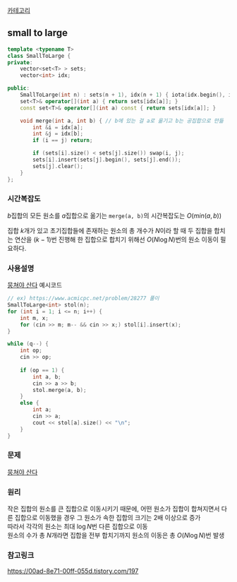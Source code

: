 [카테고리](/README.md)
## small to large
```cpp
template <typename T>
class SmallToLarge {
private:
    vector<set<T> > sets;
    vector<int> idx;

public:
    SmallToLarge(int n) : sets(n + 1), idx(n + 1) { iota(idx.begin(), idx.end(), 0); }
    set<T>& operator[](int a) { return sets[idx[a]]; }
    const set<T>& operator[](int a) const { return sets[idx[a]]; }

    void merge(int a, int b) { // b에 있는 걸 a로 옮기고 b는 공집합으로 만듦
        int &i = idx[a];
        int &j = idx[b];
        if (i == j) return;

        if (sets[i].size() < sets[j].size()) swap(i, j);
        sets[i].insert(sets[j].begin(), sets[j].end());
        sets[j].clear();
    }
};
```
### 시간복잡도
$b$집합의 모든 원소를 $a$집합으로 옮기는 `merge(a, b)`의 시간복잡도는 $O(min(a, b))$   

집합 $k$개가 있고 초기집합들에 존재하는 원소의 총 개수가 $N$이라 할 때 두 집합을 합치는 연산을 $(k - 1)$번 진행해 한 집합으로 합치기 위해선 $O(N \log{N})$번의 원소 이동이 필요하다.   

### 사용설명
[뭉쳐야 산다](https://www.acmicpc.net/problem/28277) 예시코드
```cpp
// ex) https://www.acmicpc.net/problem/28277 풀이
SmallToLarge<int> stol(n);
for (int i = 1; i <= n; i++) {
    int m, x;
    for (cin >> m; m-- && cin >> x;) stol[i].insert(x);
}

while (q--) {
    int op;
    cin >> op;
    
    if (op == 1) {
        int a, b;
        cin >> a >> b;
        stol.merge(a, b);
    }
    else {
        int a;
        cin >> a;
        cout << stol[a].size() << "\n";
    }
}
```

### 문제
[뭉쳐야 산다](https://www.acmicpc.net/problem/28277)   

### 원리
작은 집합의 원소를 큰 집합으로 이동시키기 때문에, 어떤 원소가 집합이 합쳐지면서 다른 집합으로 이동했을 경우 그 원소가 속한 집합의 크기는 2배 이상으로 증가   
따라서 각각의 원소는 최대 $\log{N}$번 다른 집합으로 이동   
원소의 수가 총 $N$개라면 집합을 전부 합치기까지 원소의 이동은 총 $O(N \log{N})$번 발생   

### 참고링크
https://00ad-8e71-00ff-055d.tistory.com/197   
